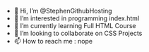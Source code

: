 - 👋 Hi, I’m @StephenGithubHosting
- 👀 I’m interested in programming index.html
- 🌱 I’m currently learning Full HTML Course
- 💞️ I’m looking to collaborate on CSS Projects
- 📫 How to reach me : 
nope

<!---
StephenGithubHosting/StephenGithubHosting is a ✨ special ✨ repository because its `README.md` (this file) appears on your GitHub profile.
You can click the Preview link to take a look at your changes.
--->
